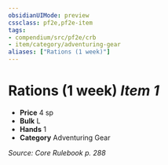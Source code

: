 ```yaml
---
obsidianUIMode: preview
cssclass: pf2e,pf2e-item
tags:
- compendium/src/pf2e/crb
- item/category/adventuring-gear
aliases: ["Rations (1 week)"]
---
```

# Rations (1 week) *Item 1*  

- **Price** 4 sp
- **Bulk** L
- **Hands** 1
- **Category** Adventuring Gear



*Source: Core Rulebook p. 288*